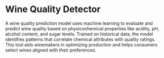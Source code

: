 # Wine Quality Detector
A wine quality prediction model uses machine learning to evaluate and predict wine quality based on physicochemical properties like acidity, pH, alcohol content, and sugar levels. Trained on historical data, the model identifies patterns that correlate chemical attributes with quality ratings. This tool aids winemakers in optimizing production and helps consumers select wines aligned with their preferences.
